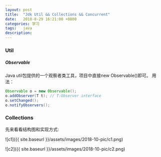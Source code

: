 ```yaml
---
layout: post
title:  "Jdk Util && Collections && Concurrent"
date:   2018-8-29 16:21:00 +0800
categories: 学习
tags:   java
description:
---
```


### Util

##### Observable
Java util包提供的一个观察者类工具，项目中直接new Observable()即可。
用法：
```Java
Observable o = new Observable();
o.addObserver(T t); // T:Observer interface
o.setChanged();
o.notifyObservers();
```

### Collections
先来看看结构图和实现方式:

![c1]({{ site.baseurl }}/assets/images/2018-10-pic/c1.png)

![c2]({{ site.baseurl }}/assets/images/2018-10-pic/c2.png)
